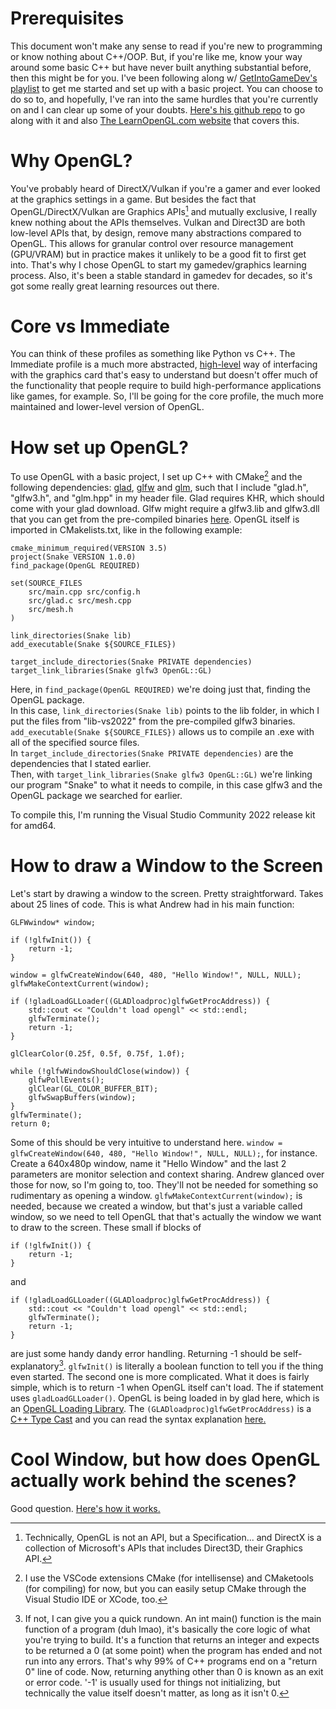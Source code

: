 # Prerequisites

This document won't make any sense to read if you're new to programming or know nothing about C++/OOP.
But, if you're like me, know your way around some basic C++ but have never built anything substantial before, then this might be for you.
I've been following along w/ [GetIntoGameDev's playlist](https://www.youtube.com/playlist?list=PLn3eTxaOtL2PHxN8EHf-ktAcN-sGETKfw) to get me started and set up with a basic project. You can choose to do so to, and hopefully, I've ran into the same hurdles that you're currently on and I can clear up some of your doubts. [Here's his github repo](https://github.com/amengede/OpenGL-for-Beginners/tree/main) to go along with it and also [The LearnOpenGL.com website](https://learnopengl.com/Getting-started/OpenGL) that covers this.

# Why OpenGL?

You've probably heard of DirectX/Vulkan if you're a gamer and ever looked at the graphics settings in a game. But besides the fact that OpenGL/DirectX/Vulkan are Graphics APIs[^1] and mutually exclusive, I really knew nothing about the APIs themselves. 
Vulkan and Direct3D are both low-level APIs that, by design, remove many abstractions compared to OpenGL. This allows for granular control over resource management (GPU/VRAM) but in practice makes it unlikely to be a good fit to first get into. That's why I chose OpenGL to start my gamedev/graphics learning process. Also, it's been a stable standard in gamedev for decades, so it's got some really great learning resources out there.

[^1]: Technically, OpenGL is not an API, but a Specification... and DirectX is a collection of Microsoft's APIs that includes Direct3D, their Graphics API.

# Core vs Immediate

You can think of these profiles as something like Python vs C++. The Immediate profile is a much more abstracted, [high-level](../../02%20-%20Programming/Basics.md#high-level-vs-low-level) way of interfacing with the graphics card that's easy to understand but doesn't offer much of the functionality that people require to build high-performance applications like games, for example. So, I'll be going for the core profile, the much more maintained and lower-level version of OpenGL. 

# How set up OpenGL?

To use OpenGL with a basic project, I set up C++ with CMake[^2] and the following dependencies: [glad](https://glad.dav1d.de), [glfw](https://www.glfw.org/download) and [glm](https://github.com/g-truc/glm/releases), such that I include "glad.h", "glfw3.h", and "glm.hpp" in my header file.
Glad requires KHR, which should come with your glad download. Glfw might require a glfw3.lib and glfw3.dll that you can get from the pre-compiled binaries [here](https://www.glfw.org/download).
OpenGL itself is imported in CMakelists.txt, like in the following example:
[^2]: I use the VSCode extensions CMake (for intellisense) and CMaketools (for compiling) for now, but you can easily setup CMake through the Visual Studio IDE or XCode, too.
```
cmake_minimum_required(VERSION 3.5)
project(Snake VERSION 1.0.0)
find_package(OpenGL REQUIRED)

set(SOURCE_FILES 
    src/main.cpp src/config.h 
    src/glad.c src/mesh.cpp 
    src/mesh.h
)

link_directories(Snake lib)
add_executable(Snake ${SOURCE_FILES})

target_include_directories(Snake PRIVATE dependencies)
target_link_libraries(Snake glfw3 OpenGL::GL)
```
Here, in ```find_package(OpenGL REQUIRED)``` we're doing just that, finding the OpenGL package. <br>
In this case, ```link_directories(Snake lib)``` points to the lib folder, in which I put the files from "lib-vs2022" from the pre-compiled glfw3 binaries.
```add_executable(Snake ${SOURCE_FILES})``` allows us to compile an .exe with all of the specified source files. <br>
In ```target_include_directories(Snake PRIVATE dependencies)``` are the dependencies that I stated earlier. <br>
Then, with ```target_link_libraries(Snake glfw3 OpenGL::GL)``` we're linking our program "Snake" to what it needs to compile, in this case glfw3 and the OpenGL package we searched for earlier.

To compile this, I'm running the Visual Studio Community 2022 release kit for amd64.

# How to draw a Window to the Screen

Let's start by drawing a window to the screen. Pretty straightforward. Takes about 25 lines of code.
This is what Andrew had in his main function:
```
GLFWwindow* window;

if (!glfwInit()) {
    return -1;
}

window = glfwCreateWindow(640, 480, "Hello Window!", NULL, NULL);
glfwMakeContextCurrent(window);

if (!gladLoadGLLoader((GLADloadproc)glfwGetProcAddress)) {
    std::cout << "Couldn't load opengl" << std::endl;
    glfwTerminate();
    return -1;
}

glClearColor(0.25f, 0.5f, 0.75f, 1.0f);

while (!glfwWindowShouldClose(window)) {
    glfwPollEvents();
    glClear(GL_COLOR_BUFFER_BIT);
    glfwSwapBuffers(window);
}
glfwTerminate();
return 0;
```
Some of this should be very intuitive to understand here. ```window = glfwCreateWindow(640, 480, "Hello Window!", NULL, NULL);```, for instance. Create a 640x480p window, name it "Hello Window" and the last 2 parameters are monitor selection and context sharing. Andrew glanced over those for now, so I'm going to, too. They'll not be needed for something so rudimentary as opening a window.
```glfwMakeContextCurrent(window);``` is needed, because we created a window, but that's just a variable called window, so we need to tell OpenGL that that's actually the window we want to draw to the screen. 
These small if blocks of
```
if (!glfwInit()) {
    return -1;
}
```
and
```
if (!gladLoadGLLoader((GLADloadproc)glfwGetProcAddress)) {
    std::cout << "Couldn't load opengl" << std::endl;
    glfwTerminate();
    return -1;
}
```
are just some handy dandy error handling. Returning -1 should be self-explanatory[^3]. ```glfwInit()``` is literally a boolean function to tell you if the thing even started. 
The second one is more complicated. What it does is fairly simple, which is to return -1 when OpenGL itself can't load. The if statement uses ```gladLoadGLLoader()```. OpenGL is being loaded in by glad here, which is an [OpenGL Loading Library](https://www.khronos.org/opengl/wiki/OpenGL_Loading_Library). The ```(GLADloadproc)glfwGetProcAddress)``` is a [C++ Type Cast](https://github.com/FlyMandi/FlyMandi/blob/main/Learning%20C++/Basics.md#type-casting) and you can read the syntax explanation [here.](https://computergraphics.stackexchange.com/a/8641)

[^3]: If not, I can give you a quick rundown. An int main() function is the main function of a program (duh lmao), it's basically the core logic of what you're trying to build. It's a function that returns an integer and expects to be returned a 0 (at some point) when the program has ended and not run into any errors. That's why 99% of C++ programs end on a "return 0" line of code. Now, returning anything other than 0 is known as an exit or error code. '-1' is usually used for things not initializing, but technically the value itself doesn't matter, as long as it isn't 0.

# Cool Window, but how does OpenGL actually work behind the scenes?

Good question. [Here's how it works.](https://github.com/FlyMandi/FlyMandi/blob/main/Learning%20OpenGL/Rendering.md)